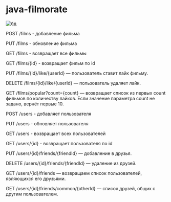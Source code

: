 # java-filmorate

![бд](https://dbdiagram.io/d/628ab4ddf040f104c174eec8)


POST /films - добавление фильма

PUT /films - обновление фильма

GET /films - возвращает все фильмы

GET /films/{id} - возвращает фильм по id

PUT /films/{id}/like/{userId} — пользователь ставит лайк фильму.

DELETE /films/{id}/like/{userId} — пользователь удаляет лайк.

GET /films/popular?count={count} — возвращает список из первых count фильмов по количеству лайков. Если значение параметра count не задано, вернёт первые 10.

POST /users - добавляет пользователя

PUT /users - обновляет пользователя

GET /users - возвращает всех пользователей

GET /users/{id} - возвращает пользователя по id

PUT /users/{id}/friends/{friendId} — добавление в друзья.

DELETE /users/{id}/friends/{friendId} — удаление из друзей.

GET /users/{id}/friends — возвращаем список пользователей, являющихся его друзьями.

GET /users/{id}/friends/common/{otherId} — список друзей, общих с другим пользователем.
